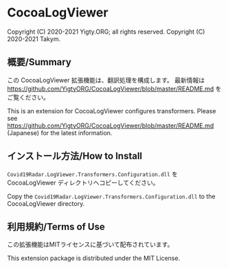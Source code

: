 # CocoaLogViewer
Copyright (C) 2020-2021 Yigty.ORG; all rights reserved.
Copyright (C) 2020-2021 Takym.

## 概要/Summary
この CocoaLogViewer 拡張機能は、翻訳処理を構成します。
最新情報は <https://github.com/YigtyORG/CocoaLogViewer/blob/master/README.md> をご覧ください。

This is an extension for CocoaLogViewer configures transformers.
Please see <https://github.com/YigtyORG/CocoaLogViewer/blob/master/README.md> (Japanese) for the latest information.

## インストール方法/How to Install
`Covid19Radar.LogViewer.Transformers.Configuration.dll` を CocoaLogViewer ディレクトリへコピーしてください。

Copy the `Covid19Radar.LogViewer.Transformers.Configuration.dll` to the CocoaLogViewer directory.

## 利用規約/Terms of Use
この拡張機能はMITライセンスに基づいて配布されています。

This extension package is distributed under the MIT License.
